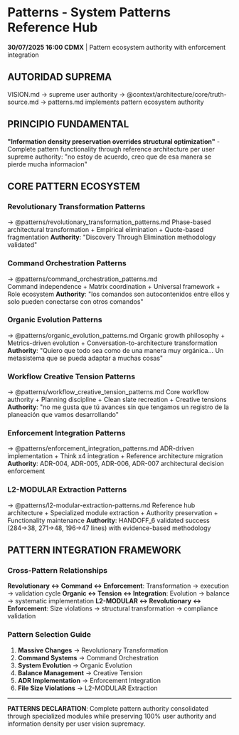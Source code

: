 # Patterns - System Patterns Reference Hub

**30/07/2025 16:00 CDMX** | Pattern ecosystem authority with enforcement integration

## AUTORIDAD SUPREMA
VISION.md → supreme user authority → @context/architecture/core/truth-source.md → patterns.md implements pattern ecosystem authority

## PRINCIPIO FUNDAMENTAL
**"Information density preservation overrides structural optimization"** - Complete pattern functionality through reference architecture per user supreme authority: "no estoy de acuerdo, creo que de esa manera se pierde mucha informacion"

## CORE PATTERN ECOSYSTEM

### **Revolutionary Transformation Patterns**
→ @patterns/revolutionary_transformation_patterns.md
Phase-based architectural transformation + Empirical elimination + Quote-based fragmentation
**Authority**: "Discovery Through Elimination methodology validated"

### **Command Orchestration Patterns**
→ @patterns/command_orchestration_patterns.md  
Command independence + Matrix coordination + Universal framework + Role ecosystem
**Authority**: "los comandos son autocontenidos entre ellos y solo pueden conectarse con otros comandos"

### **Organic Evolution Patterns**
→ @patterns/organic_evolution_patterns.md
Organic growth philosophy + Metrics-driven evolution + Conversation-to-architecture transformation
**Authority**: "Quiero que todo sea como de una manera muy orgánica... Un metasistema que se pueda adaptar a muchas cosas"

### **Workflow Creative Tension Patterns**
→ @patterns/workflow_creative_tension_patterns.md
Core workflow authority + Planning discipline + Clean slate recreation + Creative tensions
**Authority**: "no me gusta que tú avances sin que tengamos un registro de la planeación que vamos desarrollando"

### **Enforcement Integration Patterns**
→ @patterns/enforcement_integration_patterns.md
ADR-driven implementation + Think x4 integration + Reference architecture migration
**Authority**: ADR-004, ADR-005, ADR-006, ADR-007 architectural decision enforcement

### **L2-MODULAR Extraction Patterns**
→ @patterns/l2-modular-extraction-patterns.md
Reference hub architecture + Specialized module extraction + Authority preservation + Functionality maintenance
**Authority**: HANDOFF_6 validated success (284→38, 271→48, 196→47 lines) with evidence-based methodology

## PATTERN INTEGRATION FRAMEWORK

### Cross-Pattern Relationships
**Revolutionary ↔ Command ↔ Enforcement**: Transformation → execution → validation cycle
**Organic ↔ Tension ↔ Integration**: Evolution → balance → systematic implementation
**L2-MODULAR ↔ Revolutionary ↔ Enforcement**: Size violations → structural transformation → compliance validation

### Pattern Selection Guide
1. **Massive Changes** → Revolutionary Transformation
2. **Command Systems** → Command Orchestration  
3. **System Evolution** → Organic Evolution
4. **Balance Management** → Creative Tension
5. **ADR Implementation** → Enforcement Integration
6. **File Size Violations** → L2-MODULAR Extraction

---

**PATTERNS DECLARATION**: Complete pattern authority consolidated through specialized modules while preserving 100% user authority and information density per user vision supremacy.